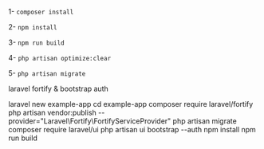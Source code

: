 1- `composer install`

2- `npm install`

3- `npm run build`

4- `php artisan optimize:clear`

5- `php artisan migrate`


laravel fortify & bootstrap auth

laravel new example-app
cd example-app
composer require laravel/fortify
php artisan vendor:publish --provider="Laravel\Fortify\FortifyServiceProvider"
php artisan migrate
composer require laravel/ui
php artisan ui bootstrap --auth
npm install
npm run build
